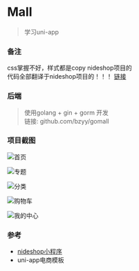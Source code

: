 # Mall
> 学习uni-app

### 备注
css掌握不好，样式都是copy nideshop项目的  
代码全部翻译于nideshop项目的！！！ [链接](https://github.com/tumobi/nideshop-mini-program)

### 后端
> 使用golang + gin + gorm 开发  
链接: github.com/bzyy/gomall

### 项目截图

![首页](https://raw.githubusercontent.com/bzyy/mall/master/doc/首页.jpg)

![专题](https://raw.githubusercontent.com/bzyy/mall/master/doc/专题.jpg)

![分类](https://raw.githubusercontent.com/bzyy/mall/master/doc/分类.jpg)

![购物车](https://raw.githubusercontent.com/bzyy/mall/master/doc/购物车.jpg)

![我的中心](https://raw.githubusercontent.com/bzyy/mall/master/doc/我的.jpg)

### 参考
- [nideshop小程序](https://github.com/tumobi/nideshop-mini-program)
- uni-app电商模板
